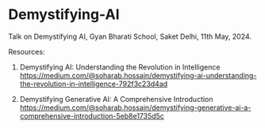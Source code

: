 # Demystifying-AI
Talk on Demystifying AI, Gyan Bharati School, Saket Delhi, 11th May, 2024.

Resources:
1. Demystifying AI: Understanding the Revolution in Intelligence
    https://medium.com/@soharab.hossain/demystifying-ai-understanding-the-revolution-in-intelligence-792f3c23d4ad
  
3. Demystifying Generative AI: A Comprehensive Introduction
   https://medium.com/@soharab.hossain/demystifying-generative-ai-a-comprehensive-introduction-5eb8e1735d5c

